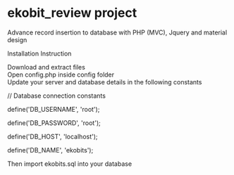 # ekobit_review project

Advance record insertion to database with PHP (MVC), Jquery and material design

Installation Instruction

Download and extract files<br>
Open config.php inside config folder<br>
Update your server and database details in the following constants<br>

// Database connection constants<br>

define('DB_USERNAME', 'root');<br>

define('DB_PASSWORD', 'root');<br>

define('DB_HOST', 'localhost');<br>

define('DB_NAME', 'ekobits');<br>

Then import ekobits.sql into your database
